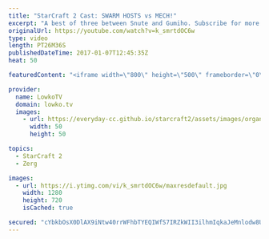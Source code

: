 ```yaml
---
title: "StarCraft 2 Cast: SWARM HOSTS vs MECH!"
excerpt: "A best of three between Snute and Gumiho. Subscribe for more videos: http://lowko.tv/youtube More StarCraft 2 Casts: https://goo.gl/S1lJbH  In this series between Snute and Gumiho, Gumiho decides to play a rather interesting Mech based style. He focuses on Banshees, Hellions and Cyclones while not making"
originalUrl: https://youtube.com/watch?v=k_smrtdOC6w
type: video
length: PT26M36S
publishedDateTime: 2017-01-07T12:45:35Z
heat: 50

featuredContent: "<iframe width=\"800\" height=\"500\" frameborder=\"0\" src=\"https://www.youtube.com/embed/k_smrtdOC6w\" allow=\"accelerometer; autoplay; encrypted-media; gyroscope; picture-in-picture\" allowfullscreen></iframe>"

provider:
  name: LowkoTV
  domain: lowko.tv
  images:
    - url: https://everyday-cc.github.io/starcraft2/assets/images/organizations/lowko.tv-50x50.jpg
      width: 50
      height: 50

topics:
  - StarCraft 2
  - Zerg

images:
  - url: https://i.ytimg.com/vi/k_smrtdOC6w/maxresdefault.jpg
    width: 1280
    height: 720
    isCached: true

secured: "cYbkbOsX0DlAX9iNtw40rrWFhbTYEQIWfS7IRZkWII3ilhmIqkaJeMnlodw8UUVRB6J5OncTVyLq+hLpnDuYL7ad9GJQTG8VfYMRi0LhxkCircks6UpayPzwmDzrKXui9DdghBOBpo1bbwGr/h+d09XdbgBUbnOW9rrU4PsTeDuoZnz3i8pmbqbiECddM9s+lNwihGB59JuY1eJBLi+NIRuZwAdZuJAdU+MWvMfMKA6cPTRUniCT3pX8mD5fXdKmrFKxK+iqiO+81RHzsCrnKw/PqA1CDj5zt/Ww6DTqifqie+daerZNrKtMxBeS+AfjPB0NxyxznViI77jV2ooiw17IUw7DXnIc8Kv4kwm8giO9X7gniOkGngdAKdvAepMlI/FmNBLF1iPLFNc7ykGCAMcXuPCmK3gNi4eDmPEirwwjM+2BzSWX/P5u6VstRXTN;tg56ODT3ld7EVvFBKK+gXA=="
---
```



